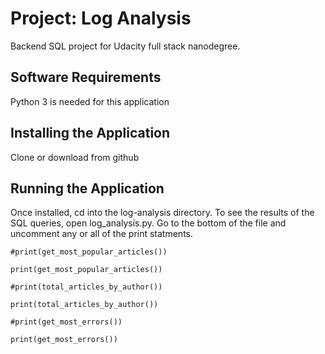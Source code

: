 # Project: Log Analysis

Backend SQL project for Udacity full stack nanodegree.

## Software Requirements

Python 3 is needed for this application 

## Installing the Application

Clone or download from github

## Running the Application

Once installed, cd into the log-analysis directory.
To see the results of the SQL queries, open log_analysis.py.
Go to the bottom of the file and uncomment any or all of the print statments.

`#print(get_most_popular_articles())`

`print(get_most_popular_articles())`


`#print(total_articles_by_author())`

`print(total_articles_by_author())`


`#print(get_most_errors())`

`print(get_most_errors())`

